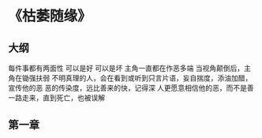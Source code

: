 # 《枯萎随缘》

## 大纲
每件事都有两面性
可以是好
可以是坏
主角一直都在作恶多端
当视角颠倒后，主角在锄强扶弱
不明真理的人，会在看到或听到只言片语，妄自揣度，添油加醋，宣传他的恶
恶的传染度，远比善来的快，记得深
人更愿意相信他的恶，而不是善
一路走来，直到死亡，也被误解

## 第一章 